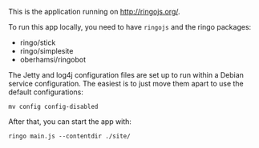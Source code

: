 This is the application running on <http://ringojs.org/>.

To run this app locally, you need to have `ringojs` and the ringo packages:

  * ringo/stick
  * ringo/simplesite
  * oberhamsi/ringobot

The Jetty and log4j configuration files are set up to run within a
Debian service configuration. The easiest is to just move them apart
to use the default configurations:

    mv config config-disabled

After that, you can start the app with:

    ringo main.js --contentdir ./site/
